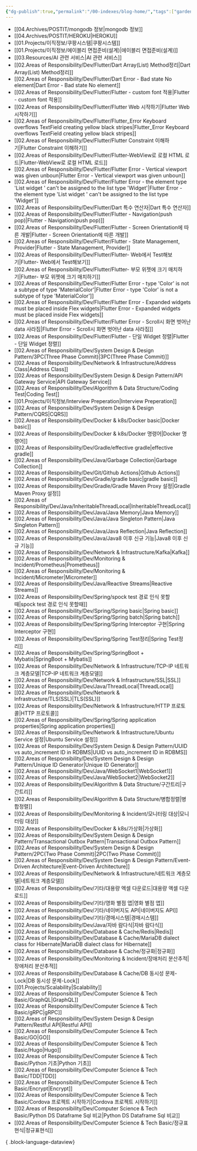 ```yaml
---
{"dg-publish":true,"permalink":"/00-indexes/blog-home/","tags":["gardenEntry"],"noteIcon":""}
---
```


- [[04.Archives/POSTIT/mongodb 정보\|mongodb 정보]]
- [[04.Archives/POSTIT/HEROKU\|HEROKU]]
- [[01.Projects/이직정보/쿠팡시스템\|쿠팡시스템]]
- [[01.Projects/이직정보/에이블리 면접준비(설계)\|에이블리 면접준비(설계)]]
- [[03.Resources/AI 관련 서비스\|AI 관련 서비스]]
- [[02.Areas of Responsibility/Dev/Flutter/Dart Array(List) Method정리\|Dart Array(List) Method정리]]
- [[02.Areas of Responsibility/Dev/Flutter/Dart Error - Bad state No element\|Dart Error - Bad state No element]]
- [[02.Areas of Responsibility/Dev/Flutter/Flutter - custom font 적용\|Flutter - custom font 적용]]
- [[02.Areas of Responsibility/Dev/Flutter/Flutter Web 시작하기\|Flutter Web 시작하기]]
- [[02.Areas of Responsibility/Dev/Flutter/Flutter_Error Keyboard overflows TextField creating yellow black stripes\|Flutter_Error Keyboard overflows TextField creating yellow black stripes]]
- [[02.Areas of Responsibility/Dev/Flutter/Flutter Constraint 이해하기\|Flutter Constraint 이해하기]]
- [[02.Areas of Responsibility/Dev/Flutter/Flutter-WebView로 로컬 HTML 로드\|Flutter-WebView로 로컬 HTML 로드]]
- [[02.Areas of Responsibility/Dev/Flutter/Flutter Error - Vertical viewport was given unboun\|Flutter Error - Vertical viewport was given unboun]]
- [[02.Areas of Responsibility/Dev/Flutter/Flutter Error - the element type 'List widget ' can't be assigned to the list type 'Widget'\|Flutter Error - the element type 'List widget ' can't be assigned to the list type 'Widget']]
- [[02.Areas of Responsibility/Dev/Flutter/Dart 특수 연산자\|Dart 특수 연산자]]
- [[02.Areas of Responsibility/Dev/Flutter/Flutter - Navigation(push pop)\|Flutter - Navigation(push pop)]]
- [[02.Areas of Responsibility/Dev/Flutter/Flutter - Screen Orientation에 따른 개발\|Flutter - Screen Orientation에 따른 개발]]
- [[02.Areas of Responsibility/Dev/Flutter/Flutter - State Management, Provider\|Flutter - State Management, Provider]]
- [[02.Areas of Responsibility/Dev/Flutter/Flutter- Web에서 Test해보기\|Flutter- Web에서 Test해보기]]
- [[02.Areas of Responsibility/Dev/Flutter/Flutter- 부모 위젯에 크기 매치하기\|Flutter- 부모 위젯에 크기 매치하기]]
- [[02.Areas of Responsibility/Dev/Flutter/Flutter Error - type 'Color' is not a subtype of  type 'MaterialColor'\|Flutter Error - type 'Color' is not a subtype of  type 'MaterialColor']]
- [[02.Areas of Responsibility/Dev/Flutter/Flutter Error - Expanded widgets must be placed inside Flex widgets\|Flutter Error - Expanded widgets must be placed inside Flex widgets]]
- [[02.Areas of Responsibility/Dev/Flutter/Flutter Error - Scroll시 화면 벗어난 data 사라짐\|Flutter Error - Scroll시 화면 벗어난 data 사라짐]]
- [[02.Areas of Responsibility/Dev/Flutter/Flutter -  단일 Widget 정렬\|Flutter -  단일 Widget 정렬]]
- [[02.Areas of Responsibility/Dev/System Design & Design Pattern/3PC(Three Phase Commit)\|3PC(Three Phase Commit)]]
- [[02.Areas of Responsibility/Dev/Network & Infrastructure/Address Class\|Address Class]]
- [[02.Areas of Responsibility/Dev/System Design & Design Pattern/API Gateway Service\|API Gateway Service]]
- [[02.Areas of Responsibility/Dev/Algorithm & Data Structure/Coding Test\|Coding Test]]
- [[01.Projects/이직정보/Interview Preperation\|Interview Preperation]]
- [[02.Areas of Responsibility/Dev/System Design & Design Pattern/CQRS\|CQRS]]
- [[02.Areas of Responsibility/Dev/Docker & k8s/Docker basic\|Docker basic]]
- [[02.Areas of Responsibility/Dev/Docker & k8s/Docker 명령어\|Docker 명령어]]
- [[02.Areas of Responsibility/Dev/Gradle/effective gradle\|effective gradle]]
- [[02.Areas of Responsibility/Dev/Java/Garbage Collection\|Garbage Collection]]
- [[02.Areas of Responsibility/Dev/Git/Github Actions\|Github Actions]]
- [[02.Areas of Responsibility/Dev/Gradle/gradle basic\|gradle basic]]
- [[02.Areas of Responsibility/Dev/Gradle/Gradle Maven Proxy 설정\|Gradle Maven Proxy 설정]]
- [[02.Areas of Responsibility/Dev/Java/InheritableThreadLocal\|InheritableThreadLocal]]
- [[02.Areas of Responsibility/Dev/Java/Java Memory\|Java Memory]]
- [[02.Areas of Responsibility/Dev/Java/Java Singleton Pattern\|Java Singleton Pattern]]
- [[02.Areas of Responsibility/Dev/Java/Java Reflection\|Java Reflection]]
- [[02.Areas of Responsibility/Dev/Java/Java8 이후 신규 기능\|Java8 이후 신규 기능]]
- [[02.Areas of Responsibility/Dev/Network & Infrastructure/Kafka\|Kafka]]
- [[02.Areas of Responsibility/Dev/Monitoring & Incident/Prometheus\|Prometheus]]
- [[02.Areas of Responsibility/Dev/Monitoring & Incident/Micrometer\|Micrometer]]
- [[02.Areas of Responsibility/Dev/Java/Reactive Streams\|Reactive Streams]]
- [[02.Areas of Responsibility/Dev/Spring/spock test 경로 인식 못할때\|spock test 경로 인식 못할때]]
- [[02.Areas of Responsibility/Dev/Spring/Spring basic\|Spring basic]]
- [[02.Areas of Responsibility/Dev/Spring/Spring batch\|Spring batch]]
- [[02.Areas of Responsibility/Dev/Spring/Spring Interceptor 구현\|Spring Interceptor 구현]]
- [[02.Areas of Responsibility/Dev/Spring/Spring Test정리\|Spring Test정리]]
- [[02.Areas of Responsibility/Dev/Spring/SpringBoot + Mybatis\|SpringBoot + Mybatis]]
- [[02.Areas of Responsibility/Dev/Network & Infrastructure/TCP-IP 네트워크 계층모델\|TCP-IP 네트워크 계층모델]]
- [[02.Areas of Responsibility/Dev/Network & Infrastructure/SSL\|SSL]]
- [[02.Areas of Responsibility/Dev/Java/ThreadLocal\|ThreadLocal]]
- [[02.Areas of Responsibility/Dev/Network & Infrastructure/TLS(SSL)\|TLS(SSL)]]
- [[02.Areas of Responsibility/Dev/Network & Infrastructure/HTTP 프로토콜\|HTTP 프로토콜]]
- [[02.Areas of Responsibility/Dev/Spring/Spring application properties\|Spring application properties]]
- [[02.Areas of Responsibility/Dev/Network & Infrastructure/Ubuntu Service 설정\|Ubuntu Service 설정]]
- [[02.Areas of Responsibility/Dev/System Design & Design Pattern/UUID vs auto_increment ID in RDBMS\|UUID vs auto_increment ID in RDBMS]]
- [[02.Areas of Responsibility/Dev/System Design & Design Pattern/Unique ID Generator\|Unique ID Generator]]
- [[02.Areas of Responsibility/Dev/Java/WebSocket1\|WebSocket1]]
- [[02.Areas of Responsibility/Dev/Java/WebSocket2\|WebSocket2]]
- [[02.Areas of Responsibility/Dev/Algorithm & Data Structure/구간트리\|구간트리]]
- [[02.Areas of Responsibility/Dev/Algorithm & Data Structure/병합정렬\|병합정렬]]
- [[02.Areas of Responsibility/Dev/Monitoring & Incident/모니터링 대상\|모니터링 대상]]
- [[02.Areas of Responsibility/Dev/Docker & k8s/가상화\|가상화]]
- [[02.Areas of Responsibility/Dev/System Design & Design Pattern/Transactional Outbox Pattern\|Transactional Outbox Pattern]]
- [[02.Areas of Responsibility/Dev/System Design & Design Pattern/2PC(Two Phase Commit)\|2PC(Two Phase Commit)]]
- [[02.Areas of Responsibility/Dev/System Design & Design Pattern/Event-Driven Architecture\|Event-Driven Architecture]]
- [[02.Areas of Responsibility/Dev/Network & Infrastructure/네트워크 계층모델\|네트워크 계층모델]]
- [[02.Areas of Responsibility/Dev/기타/대용량 엑셀 다운로드\|대용량 엑셀 다운로드]]
- [[02.Areas of Responsibility/Dev/기타/영화 별점 앱\|영화 별점 앱]]
- [[02.Areas of Responsibility/Dev/기타/네이버지도 API\|네이버지도 API]]
- [[02.Areas of Responsibility/Dev/기타/경매시스템\|경매시스템]]
- [[02.Areas of Responsibility/Dev/Java/자바 람다식\|자바 람다식]]
- [[02.Areas of Responsibility/Dev/Database & Cache/Redis\|Redis]]
- [[02.Areas of Responsibility/Dev/Database & Cache/MariaDB dialect class for Hibernate\|MariaDB dialect class for Hibernate]]
- [[02.Areas of Responsibility/Dev/Database & Cache/정규화\|정규화]]
- [[02.Areas of Responsibility/Dev/Monitoring & Incident/장애처리 분산추적\|장애처리 분산추적]]
- [[02.Areas of Responsibility/Dev/Database & Cache/DB 동시성 문제-Lock\|DB 동시성 문제-Lock]]
- [[01.Projects/Scalability\|Scalability]]
- [[02.Areas of Responsibility/Dev/Computer Science & Tech Basic/GraphQL\|GraphQL]]
- [[02.Areas of Responsibility/Dev/Computer Science & Tech Basic/gRPC\|gRPC]]
- [[02.Areas of Responsibility/Dev/System Design & Design Pattern/Restful API\|Restful API]]
- [[02.Areas of Responsibility/Dev/Computer Science & Tech Basic/GO\|GO]]
- [[02.Areas of Responsibility/Dev/Computer Science & Tech Basic/Hugo\|Hugo]]
- [[02.Areas of Responsibility/Dev/Computer Science & Tech Basic/Python 기초\|Python 기초]]
- [[02.Areas of Responsibility/Dev/Computer Science & Tech Basic/TDD\|TDD]]
- [[02.Areas of Responsibility/Dev/Computer Science & Tech Basic/Encrypt\|Encrypt]]
- [[02.Areas of Responsibility/Dev/Computer Science & Tech Basic/Cordova 프로젝트 시작하기\|Cordova 프로젝트 시작하기]]
- [[02.Areas of Responsibility/Dev/Computer Science & Tech Basic/Python DS Dataframe Sql 비교\|Python DS Dataframe Sql 비교]]
- [[02.Areas of Responsibility/Dev/Computer Science & Tech Basic/정규표현식\|정규표현식]]

{ .block-language-dataview}
